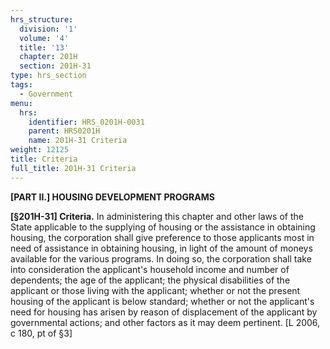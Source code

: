```yaml
---
hrs_structure:
  division: '1'
  volume: '4'
  title: '13'
  chapter: 201H
  section: 201H-31
type: hrs_section
tags:
  - Government
menu:
  hrs:
    identifier: HRS_0201H-0031
    parent: HRS0201H
    name: 201H-31 Criteria
weight: 12125
title: Criteria
full_title: 201H-31 Criteria
---
```

**[PART II.] HOUSING DEVELOPMENT PROGRAMS**

**[§201H-31] Criteria.** In administering this chapter and other laws of the State applicable to the supplying of housing or the assistance in obtaining housing, the corporation shall give preference to those applicants most in need of assistance in obtaining housing, in light of the amount of moneys available for the various programs. In doing so, the corporation shall take into consideration the applicant's household income and number of dependents; the age of the applicant; the physical disabilities of the applicant or those living with the applicant; whether or not the present housing of the applicant is below standard; whether or not the applicant's need for housing has arisen by reason of displacement of the applicant by governmental actions; and other factors as it may deem pertinent. [L 2006, c 180, pt of §3]